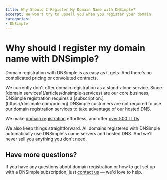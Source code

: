 ```yaml
---
title: Why Should I Register My Domain Name with DNSimple?
excerpt: We won't try to upsell you when you register your domain.
categories:
- DNSimple
---
```


# Why should I register my domain name with DNSimple?

Domain registration with DNSimple is as easy as it gets. And there's no complicated pricing or convoluted contracts.

<info>
We currently don't offer domain registration as a stand-alone service. Since [domain services](/articles/dnsimple-services) are our core business, DNSimple registration requires a [subscription.](https://dnsimple.com/pricing) DNSimple customers are not required to use our domain registration services to take advantage of our hosted DNS.
</info>

We make [domain registration](/articles/registering-domain/) effortless, and offer [over 500 TLDs](https://dnsimple.com/tlds).

We also keep things straightforward. All domains registered with DNSimple automatically use DNSimple's name servers and hosted DNS. And we'll never sell you anything you don't need. 

## Have more questions? 

If you have any questions about domain registration or how to get set up with a DNSimple subscription, just [contact us](https://dnsimple.com/feedback) — we'd love to help.
